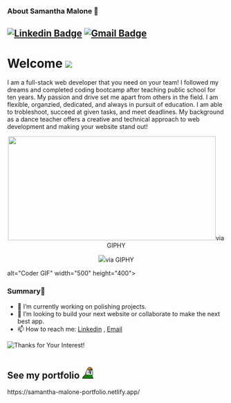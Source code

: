### About Samantha Malone 👋

[![Linkedin Badge](https://img.shields.io/badge/-samanthamalone-blue?style=flat-square&logo=Linkedin&logoColor=white&link=https://https://www.linkedin.com/in/samantha-malone-10713467/)](https://www.linkedin.com/in/samantha-malone-10713467/)
[![Gmail Badge](https://img.shields.io/badge/-sammac99@gmail.com-c14438?style=flat-square&logo=Gmail&logoColor=white&link=mailto:sammac99@gmail.com)](mailto:sammac99@gmail.com)
---

# Welcome <img src="https://media.giphy.com/media/mGcNjsfWAjY5AEZNw6/giphy.gif" width="50">
I am a full-stack web developer that you need on your team! I followed my dreams and completed coding bootcamp after teaching public school for ten years. My passion and drive set me apart from others in the field. I am flexible, organzied, dedicated, and always in pursuit of education. I am able to trobleshoot, succeed at given tasks, and meet deadlines. My background as a dance teacher offers a creative and technical approach to web development and making your website stand out!

<p align="center"><img src="https://giphy.com/embed/cst5AXzPxRLyIwMNsV/giphy.gif" width="480" height="240" frameBorder="0" class="giphy-embed" >via GIPHY</a></p>

<p  align="center"><img src="https://media.giphy.com/media/SWoSkN6DxTszqIKEqv/giphy.gif">via GIPHY</a></p> alt="Coder GIF" width="500" height="400">

### Summary👋
- 🔭 I’m currently working on polishing projects.
- 👯 I’m looking to build your next website or collaborate to make the next best app.
- 📫 How to reach me: [Linkedin](https://www.linkedin.com/in/samantha-malone-10713467/) , [Email](mailto:sammac99@gmail.com)

<img height="120" alt="Thanks for Your Interest!" width="100%" src="https://raw.githubusercontent.com/BrunnerLivio/brunnerlivio/master/images/marquee.svg" />
<h2>See my portfolio <img src="https://raw.githubusercontent.com/ItsAnunesS/ItsAnunesS/master/src/img/parrots/flags/indiaparrot.gif" width="30" height="40"/></h2>
https://samantha-malone-portfolio.netlify.app/
